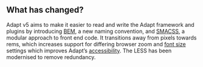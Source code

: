 ## What has changed?
Adapt v5 aims to make it easier to read and write the Adapt framework and plugins by introducing [BEM](http://getbem.com/), a new naming convention, and [SMACSS](http://smacss.com/), a modular approach to front end code. It transitions away from pixels towards rems, which increases support for differing browser zoom and [font size](https://medium.com/@vamptvo/pixels-vs-ems-users-do-change-font-size-5cfb20831773) settings which improves Adapt’s [accessibility](https://www.w3.org/TR/WCAG20-TECHS/C14.html). The LESS has been modernised to remove redundancy.
